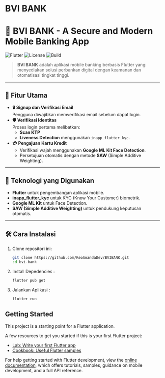 # BVI BANK

# 🌟 BVI BANK - A Secure and Modern Mobile Banking App  
![Flutter](https://img.shields.io/badge/Flutter-v3.24-blue?logo=flutter&logoColor=white)
![License](https://img.shields.io/badge/License-MIT-green)
![Build](https://img.shields.io/badge/Build-Passing-brightgreen)

> **BVI BANK** adalah aplikasi mobile banking berbasis Flutter yang menyediakan solusi perbankan digital dengan keamanan dan otomatisasi tingkat tinggi.

---

## 📱 Fitur Utama  
- **🔒 Signup dan Verifikasi Email**  
  Pengguna diwajibkan memverifikasi email sebelum dapat login.  
- **🛡️ Verifikasi Identitas**  
  Proses login pertama melibatkan:  
  - **Scan KTP**  
  - **Liveness Detection** menggunakan `inapp_flutter_kyc`.  
- **💳 Pengajuan Kartu Kredit**  
  - Verifikasi wajah menggunakan **Google ML Kit Face Detection**.  
  - Persetujuan otomatis dengan metode **SAW** (Simple Additive Weighting).  

---

## 🚀 Teknologi yang Digunakan  
- **Flutter** untuk pengembangan aplikasi mobile.  
- **inapp_flutter_kyc** untuk KYC (Know Your Customer) biometrik.  
- **Google ML Kit** untuk Face Detection.  
- **SAW (Simple Additive Weighting)** untuk pendukung keputusan otomatis.  

---

## 🛠️ Cara Instalasi  
1. Clone repositori ini:  
   ```bash
   git clone https://github.com/ReoAnandaDev/BVIBANK.git
   cd bvi-bank

2. Install Depedencies :  
   ```bash
   flutter pub get

2. Jalankan Aplikasi :  
   ```bash
   flutter run

## Getting Started

This project is a starting point for a Flutter application.

A few resources to get you started if this is your first Flutter project:

- [Lab: Write your first Flutter app](https://docs.flutter.dev/get-started/codelab)
- [Cookbook: Useful Flutter samples](https://docs.flutter.dev/cookbook)

For help getting started with Flutter development, view the
[online documentation](https://docs.flutter.dev/), which offers tutorials,
samples, guidance on mobile development, and a full API reference.
